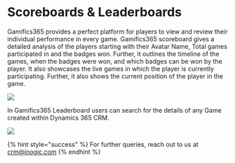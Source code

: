 # Scoreboards & Leaderboards

Gamifics365 provides a perfect platform for players to view and review their individual performance in every game. Gamifics365 scoreboard gives a detailed analysis of the players starting with their Avatar Name, Total games participated in and the badges won. Further, it outlines the timeline of the games, when the badges were won, and which badges can be won by the player. It also showcases the live games in which the player is currently participating. Further, it also shows the current position of the player in the game.

![](<../../.gitbook/assets/Scoreboard new\_1.png>)

In Gamifics365 Leaderboard users can search for the details of any Game created within Dynamics 365 CRM.

![](../../.gitbook/assets/Leaderboards\_2.png)

{% hint style="success" %}
For further queries, reach out to us at [crm@inogic.com](mailto:crm@inogic.com)
{% endhint %}
